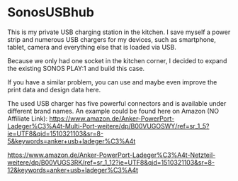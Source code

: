 # SonosUSBhub

This is my private USB charging station in the kitchen. I save myself a power strip and numerous USB chargers for my devices, such as smartphone, tablet, camera and everything else that is loaded via USB.

Because we only had one socket in the kitchen corner, I decided to expand the existing SONOS PLAY:1 and build this case.

If you have a similar problem, you can use and maybe even improve the print data and design data here.



The used USB charger has five powerful connectors and is available under different brand names. An example could be found here on Amazon (NO Affiliate Link):
https://www.amazon.de/Anker-PowerPort-Ladeger%C3%A4t-Multi-Port-weitere/dp/B00VUGOSWY/ref=sr_1_5?ie=UTF8&qid=1510321103&sr=8-5&keywords=anker+usb+ladeger%C3%A4t

https://www.amazon.de/Anker-PowerPort-Ladeger%C3%A4t-Netzteil-weitere/dp/B00VUGS3RK/ref=sr_1_12?ie=UTF8&qid=1510321103&sr=8-12&keywords=anker+usb+ladeger%C3%A4t
